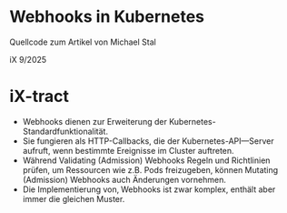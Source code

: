 # Webhooks in Kubernetes

Quellcode zum Artikel von Michael Stal

iX 9/2025
# iX-tract
* Webhooks dienen zur Erweiterung der Kubernetes-Standardfunktionalität.
* Sie fungieren als HTTP-Callbacks, die der Kubernetes-API—Server aufruft, wenn bestimmte Ereignisse im Cluster auftreten.
* Während Validating (Admission) Webhooks Regeln und Richtlinien prüfen, um Ressourcen wie z.B. Pods freizugeben, können Mutating (Admission) Webhooks auch Änderungen vornehmen.
* Die Implementierung von‚ Webhooks ist zwar komplex, enthält aber immer die gleichen Muster.

